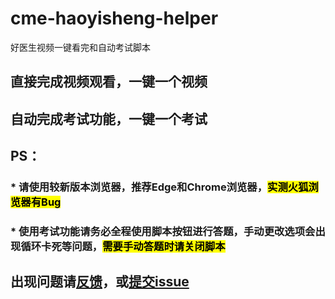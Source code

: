 # cme-haoyisheng-helper
 好医生视频一键看完和自动考试脚本
 
## 直接完成视频观看，一键一个视频

## 自动完成考试功能，一键一个考试

## PS：
### * 请使用较新版本浏览器，推荐Edge和Chrome浏览器，<mark>实测火狐浏览器有Bug</mark>
### * 使用考试功能请务必全程使用脚本按钮进行答题，手动更改选项会出现循环卡死等问题，<mark>需要手动答题时请关闭脚本</mark>

## 出现问题请[反馈](https://greasyfork.org/zh-CN/scripts/452555-%E5%A5%BD%E5%8C%BB%E7%94%9F-%E8%A7%86%E9%A2%91%E4%B8%80%E9%94%AE%E5%88%B0%E5%BA%95%E4%B8%8E%E8%87%AA%E5%8A%A8%E7%AD%94%E9%A2%98/feedback)，或[提交issue](https://github.com/lim-kim930/cme-haoyisheng-helper/issues)
